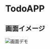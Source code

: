 # TodoAPP

## 画面イメージ

![画面デモ](https://user-images.githubusercontent.com/38929478/109610447-20191380-7b70-11eb-8460-1d93c96a57a8.gif)
